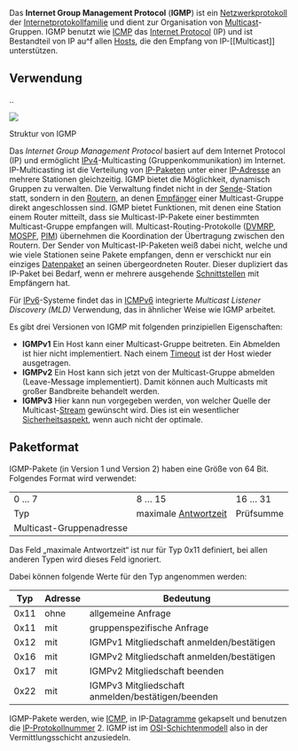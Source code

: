 Das **Internet Group Management Protocol** (**IGMP**) ist ein [Netzwerkprotokoll](https://de.wikipedia.org/wiki/Netzwerkprotokoll "Netzwerkprotokoll") der [Internetprotokollfamilie](https://de.wikipedia.org/wiki/Internetprotokollfamilie "Internetprotokollfamilie") und dient zur Organisation von [Multicast](https://de.wikipedia.org/wiki/Multicast "Multicast")-Gruppen. IGMP benutzt wie [ICMP](https://de.wikipedia.org/wiki/Internet_Control_Message_Protocol "Internet Control Message Protocol") das [Internet Protocol](https://de.wikipedia.org/wiki/Internet_Protocol "Internet Protocol") (IP) und ist Bestandteil von IP au^f allen [Hosts](https://de.wikipedia.org/wiki/Host_(Informationstechnik) "Host (Informationstechnik)"), die den Empfang von IP-[[Multicast]] unterstützen.

## Verwendung

..

[![](https://upload.wikimedia.org/wikipedia/commons/thumb/1/19/IGMP_LAN.svg/220px-IGMP_LAN.svg.png)](https://de.wikipedia.org/wiki/Datei:IGMP_LAN.svg)

Struktur von IGMP

Das _Internet Group Management Protocol_ basiert auf dem Internet Protocol (IP) und ermöglicht [IPv4](https://de.wikipedia.org/wiki/IPv4 "IPv4")-Multicasting (Gruppenkommunikation) im Internet. IP-Multicasting ist die Verteilung von [IP-Paketen](https://de.wikipedia.org/wiki/IP-Paket "IP-Paket") unter einer [IP-Adresse](https://de.wikipedia.org/wiki/IP-Adresse "IP-Adresse") an mehrere Stationen gleichzeitig. IGMP bietet die Möglichkeit, dynamisch Gruppen zu verwalten. Die Verwaltung findet nicht in der [Sende](https://de.wikipedia.org/wiki/Absender "Absender")-Station statt, sondern in den [Routern](https://de.wikipedia.org/wiki/Router "Router"), an denen [Empfänger](https://de.wikipedia.org/wiki/Empf%C3%A4nger_(Information) "Empfänger (Information)") einer Multicast-Gruppe direkt angeschlossen sind. IGMP bietet Funktionen, mit denen eine Station einem Router mitteilt, dass sie Multicast-IP-Pakete einer bestimmten Multicast-Gruppe empfangen will. Multicast-Routing-Protokolle ([DVMRP](https://de.wikipedia.org/wiki/Distance_Vector_Multicast_Routing_Protocol "Distance Vector Multicast Routing Protocol"), [MOSPF](https://de.wikipedia.org/wiki/MOSPF "MOSPF"), [PIM](https://de.wikipedia.org/wiki/Protocol_Independent_Multicast "Protocol Independent Multicast")) übernehmen die Koordination der Übertragung zwischen den Routern. Der Sender von Multicast-IP-Paketen weiß dabei nicht, welche und wie viele Stationen seine Pakete empfangen, denn er verschickt nur ein einziges [Datenpaket](https://de.wikipedia.org/wiki/Datenpaket "Datenpaket") an seinen übergeordneten Router. Dieser dupliziert das IP-Paket bei Bedarf, wenn er mehrere ausgehende [Schnittstellen](https://de.wikipedia.org/wiki/Schnittstelle "Schnittstelle") mit Empfängern hat.

Für [IPv6](https://de.wikipedia.org/wiki/IPv6 "IPv6")-Systeme findet das in [ICMPv6](https://de.wikipedia.org/wiki/ICMPv6 "ICMPv6") integrierte _Multicast Listener Discovery (MLD)_ Verwendung, das in ähnlicher Weise wie IGMP arbeitet.

Es gibt drei Versionen von IGMP mit folgenden prinzipiellen Eigenschaften:

- **IGMPv1** Ein Host kann einer Multicast-Gruppe beitreten. Ein Abmelden ist hier nicht implementiert. Nach einem [Timeout](https://de.wikipedia.org/wiki/Timeout_(Netzwerktechnik) "Timeout (Netzwerktechnik)") ist der Host wieder ausgetragen.
- **IGMPv2** Ein Host kann sich jetzt von der Multicast-Gruppe abmelden (Leave-Message implementiert). Damit können auch Multicasts mit großer Bandbreite behandelt werden.
- **IGMPv3** Hier kann nun vorgegeben werden, von welcher Quelle der Multicast-[Stream](https://de.wikipedia.org/wiki/Datenstrom "Datenstrom") gewünscht wird. Dies ist ein wesentlicher [Sicherheitsaspekt](https://de.wikipedia.org/wiki/Informationssicherheit "Informationssicherheit"), wenn auch nicht der optimale.

## Paketformat

IGMP-Pakete (in Version 1 und Version 2) haben eine Größe von 64 Bit. Folgendes Format wird verwendet:

|   |   |   |
|---|---|---|
|0 … 7|8 … 15|16 … 31|
|Typ|maximale [Antwortzeit](https://de.wikipedia.org/wiki/Antwortzeit "Antwortzeit")|Prüfsumme|
|Multicast-Gruppenadresse|   |   |

Das Feld „maximale Antwortzeit“ ist nur für Typ 0x11 definiert, bei allen anderen Typen wird dieses Feld ignoriert.

Dabei können folgende Werte für den Typ angenommen werden:

|Typ|Adresse|Bedeutung|
|---|---|---|
|0x11|ohne|allgemeine Anfrage|
|0x11|mit|gruppenspezifische Anfrage|
|0x12|mit|IGMPv1 Mitgliedschaft anmelden/bestätigen|
|0x16|mit|IGMPv2 Mitgliedschaft anmelden/bestätigen|
|0x17|mit|IGMPv2 Mitgliedschaft beenden|
|0x22|mit|IGMPv3 Mitgliedschaft anmelden/bestätigen/beenden|

IGMP-Pakete werden, wie [ICMP](https://de.wikipedia.org/wiki/Internet_Control_Message_Protocol "Internet Control Message Protocol"), in IP-[Datagramme](https://de.wikipedia.org/wiki/Datagramm "Datagramm") gekapselt und benutzen die [IP-Protokollnummer](https://de.wikipedia.org/wiki/Protokoll_(IP) "Protokoll (IP)") 2. IGMP ist im [OSI-Schichtenmodell](https://de.wikipedia.org/wiki/OSI-Modell "OSI-Modell") also in der Vermittlungsschicht anzusiedeln.